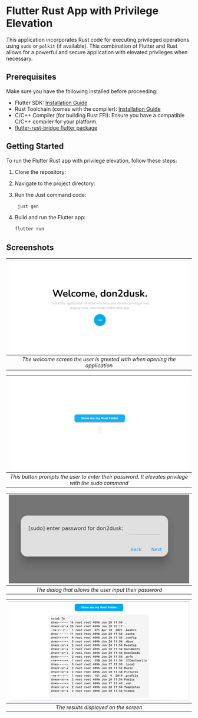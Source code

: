 # Flutter Rust App with Privilege Elevation

This application incorporates Rust code for executing privileged operations using `sudo` or `polkit` (if available). This combination of Flutter and Rust allows for a powerful and secure application with elevated privileges when necessary.

## Prerequisites

Make sure you have the following installed before proceeding:

- Flutter SDK: [Installation Guide](https://flutter.dev/docs/get-started/install)
- Rust Toolchain (comes with the compiler): [Installation Guide](https://www.rustup.rs)
- C/C++ Compiler (for building Rust FFI): Ensure you have a compatible C/C++ compiler for your platform.
- [flutter-rust-bridge flutter package](https://pub.dev/packages/flutter_rust_bridge)

## Getting Started

To run the Flutter Rust app with privilege elevation, follow these steps:

1. Clone the repository:

2. Navigate to the project directory:

3. Run the Just command code:

   ```bash
    just gen
   ```

4. Build and run the Flutter app:

   ```bash
   flutter run
   ```

## Screenshots
| ![Welcome Screen](assets/home_ss.png) |
|:--:|
| *The welcome screen the user is greeted with when opening the application* |

| !['Show my root folder' Button](assets/get_root.png) |
|:--:|
| *This button prompts the user to enter their password. It elevates privilege with the sudo command* |

| ![Password Input Dialog](assets/sudo.png) |
|:--:|
| *The dialog that allows the user input their password* |

| ![Output](assets/result.png) |
|:--:|
| *The results displayed on the screen* |